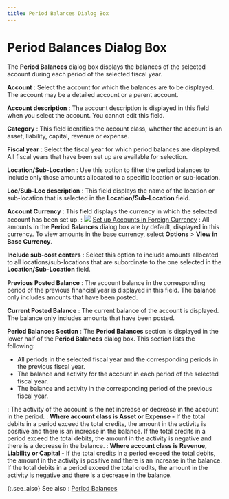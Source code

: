 ```yaml
---
title: Period Balances Dialog Box
---
```


# Period Balances Dialog Box


The **Period Balances** dialog box  displays the balances of the selected account during each period of the  selected fiscal year.


**Account**
: Select the account for which the balances are to  be displayed. The account may be a detailed account or a parent account.


**Account description**
: The account description is displayed in this field  when you select the account. You cannot edit this field.


**Category**
: This field identifies the account class, whether  the account is an asset, liability, capital, revenue or expense.


**Fiscal year**
: Select the fiscal year for which period balances  are displayed. All fiscal years that have been set up are available for  selection.


**Location/Sub-Location**
: Use this option to filter the period balances to  include only those amounts allocated to a specific location or sub-location.


**Loc/Sub-Loc description**
: This field displays the name of the location or  sub-location that is selected in the **Location/Sub-Location** field.


**Account Currency**
: This field displays the currency in which the selected  account has been set up.
: ![]({{site.acc_baseurl}}/img/lens.gif) [Set  up Accounts in Foreign Currency]({{site.sc_chm}}/options/multicurrency/setup/set-up-accounts-in-foreign-currency/setup_accounts_in_foreign_currency.html)
: All amounts in the **Period 
 Balances** dialog box are by default, displayed in this currency.  To view amounts in the base currency, select **Options** > **View in Base Currency**.


**Include sub-cost centers**
: Select this option to include amounts allocated  to all locations/sub-locations that are subordinate to the one selected  in the **Location/Sub-Location** field.


**Previous Posted Balance**
: The account balance in the corresponding period  of the previous financial year is displayed in this field. The balance  only includes amounts that have been posted.


**Current Posted Balance**
: The current balance of the account is displayed.  The balance only includes amounts that have been posted.


**Period Balances Section**
: The **Period Balances** section is displayed in the lower half of the **Period 
 Balances** dialog box. This section lists the following:

- All periods  in the selected fiscal year and the corresponding periods in the previous  fiscal year.
- The balance  and activity for the account in each period of the selected fiscal year.
- The balance  and activity in the corresponding period of the previous fiscal year.

: The activity of the account is the net increase  or decrease in the account in the period.
: **Where account class 
 is Asset or Expense -** If the total debits in a period exceed the  total credits, the amount in the activity is positive and there is an  increase in the balance. If the total credits in a period exceed the total  debits, the amount in the activity is negative and there is a decrease  in the balance.
: **Where account class 
 is Revenue, Liability or Capital -** If the total credits in a period  exceed the total debits, the amount in the activity is positive and there  is an increase in the balance. If the total debits in a period exceed  the total credits, the amount in the activity is negative and there is  a decrease in the balance.


{:.see_also}
See also
: [Period Balances]({{site.acc_baseurl}}/accounting-balances/period-balances/period_balances.html)
